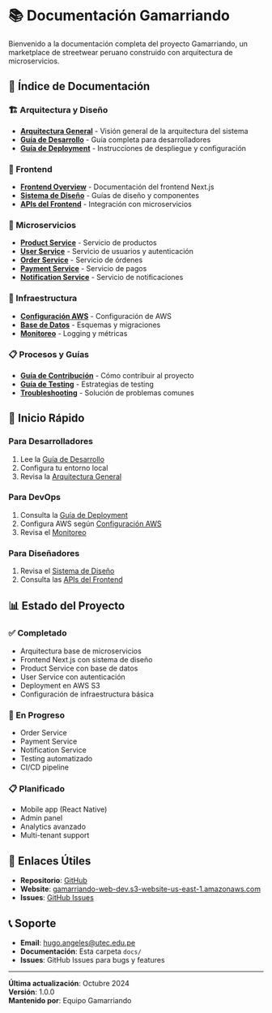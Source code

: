 # 📚 Documentación Gamarriando

Bienvenido a la documentación completa del proyecto Gamarriando, un marketplace de streetwear peruano construido con arquitectura de microservicios.

## 📖 Índice de Documentación

### 🏗️ Arquitectura y Diseño
- [**Arquitectura General**](./ARCHITECTURE.md) - Visión general de la arquitectura del sistema
- [**Guía de Desarrollo**](./DEVELOPMENT.md) - Guía completa para desarrolladores
- [**Guía de Deployment**](./DEPLOYMENT.md) - Instrucciones de despliegue y configuración

### 🎨 Frontend
- [**Frontend Overview**](./FRONTEND.md) - Documentación del frontend Next.js
- [**Sistema de Diseño**](./DESIGN_SYSTEM.md) - Guías de diseño y componentes
- [**APIs del Frontend**](./FRONTEND_APIS.md) - Integración con microservicios

### 🔧 Microservicios
- [**Product Service**](./SERVICES/PRODUCT_SERVICE.md) - Servicio de productos
- [**User Service**](./SERVICES/USER_SERVICE.md) - Servicio de usuarios y autenticación
- [**Order Service**](./SERVICES/ORDER_SERVICE.md) - Servicio de órdenes
- [**Payment Service**](./SERVICES/PAYMENT_SERVICE.md) - Servicio de pagos
- [**Notification Service**](./SERVICES/NOTIFICATION_SERVICE.md) - Servicio de notificaciones

### 🚀 Infraestructura
- [**Configuración AWS**](./INFRASTRUCTURE/AWS_SETUP.md) - Configuración de AWS
- [**Base de Datos**](./INFRASTRUCTURE/DATABASE.md) - Esquemas y migraciones
- [**Monitoreo**](./INFRASTRUCTURE/MONITORING.md) - Logging y métricas

### 📋 Procesos y Guías
- [**Guía de Contribución**](./CONTRIBUTING.md) - Cómo contribuir al proyecto
- [**Guía de Testing**](./TESTING.md) - Estrategias de testing
- [**Troubleshooting**](./TROUBLESHOOTING.md) - Solución de problemas comunes

## 🚀 Inicio Rápido

### Para Desarrolladores
1. Lee la [Guía de Desarrollo](./DEVELOPMENT.md)
2. Configura tu entorno local
3. Revisa la [Arquitectura General](./ARCHITECTURE.md)

### Para DevOps
1. Consulta la [Guía de Deployment](./DEPLOYMENT.md)
2. Configura AWS según [Configuración AWS](./INFRASTRUCTURE/AWS_SETUP.md)
3. Revisa el [Monitoreo](./INFRASTRUCTURE/MONITORING.md)

### Para Diseñadores
1. Revisa el [Sistema de Diseño](./DESIGN_SYSTEM.md)
2. Consulta las [APIs del Frontend](./FRONTEND_APIS.md)

## 📊 Estado del Proyecto

### ✅ Completado
- Arquitectura base de microservicios
- Frontend Next.js con sistema de diseño
- Product Service con base de datos
- User Service con autenticación
- Deployment en AWS S3
- Configuración de infraestructura básica

### 🚧 En Progreso
- Order Service
- Payment Service
- Notification Service
- Testing automatizado
- CI/CD pipeline

### 📋 Planificado
- Mobile app (React Native)
- Admin panel
- Analytics avanzado
- Multi-tenant support

## 🔗 Enlaces Útiles

- **Repositorio**: [GitHub](https://github.com/hugoangeles0810/trabajo-utec-cloud-computing)
- **Website**: [gamarriando-web-dev.s3-website-us-east-1.amazonaws.com](http://gamarriando-web-dev.s3-website-us-east-1.amazonaws.com)
- **Issues**: [GitHub Issues](https://github.com/hugoangeles0810/trabajo-utec-cloud-computing/issues)

## 📞 Soporte

- **Email**: hugo.angeles@utec.edu.pe
- **Documentación**: Esta carpeta `docs/`
- **Issues**: GitHub Issues para bugs y features

---

**Última actualización**: Octubre 2024  
**Versión**: 1.0.0  
**Mantenido por**: Equipo Gamarriando

